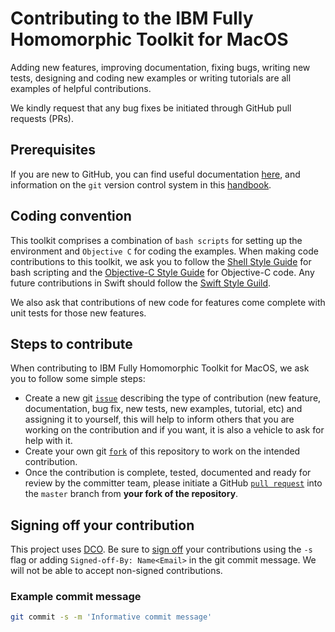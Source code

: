 # Contributing to the IBM Fully Homomorphic Toolkit for MacOS

Adding new features, improving documentation, fixing bugs, writing new tests, designing and coding new examples or writing tutorials are all examples of helpful contributions.

We kindly request that any bug fixes be initiated through GitHub pull requests (PRs). 

## Prerequisites
If you are new to GitHub, you can find useful documentation [here][1], and information on the `git` version control system in this [handbook][2].

## Coding convention
This toolkit comprises a combination of `bash scripts` for setting up the environment and  `Objective C` for coding the examples. When making code contributions to this toolkit, we ask you to follow the [Shell Style Guide][3] for bash scripting and the [Objective-C Style Guide][4] for Objective-C code. Any future contributions in Swift should follow the [Swift Style Guild][5].

We also ask that contributions of new code for features come complete with unit tests for those new features.

## Steps to contribute 
When contributing to IBM Fully Homomorphic Toolkit for MacOS, we ask you to follow some simple steps:
- Create a new git [`issue`][6] describing the type of contribution (new feature,
documentation, bug fix, new tests, new examples, tutorial, etc) and assigning it to 
yourself, this will help to inform others that you are working on the contribution 
and if you want, it is also a vehicle to ask for help with it.
- Create your own git [`fork`][7] of this repository to work on the intended contribution.
- Once the contribution is complete, tested, documented and ready for review by 
the committer team, please initiate a GitHub [`pull request`][8] into the `master` branch 
from **your fork of the repository**.

## Signing off your contribution
This project uses [DCO][9]. Be sure to [sign off][10] your contributions using the `-s` flag or adding `Signed-off-By: Name<Email>` in the git commit message. We will not be able to accept non-signed contributions.

### Example commit message
```bash
git commit -s -m 'Informative commit message'
```

  [1]: https://docs.github.com/en/github/using-git    "GitHubDocs"
  [2]: https://guides.github.com/introduction/git-handbook/    "gitHandbook"
  [3]: https://google.github.io/styleguide/shellguide.html    "ShellStyle"
  [4]: https://google.github.io/styleguide/objcguide.html    "ObjectiveCStyle"
  [5]: https://google.github.io/swift/    "SwiftStyle"
  [6]: https://docs.github.com/en/github/managing-your-work-on-github/managing-your-work-with-issues   "gitIssue"
  [7]: https://docs.github.com/en/github/getting-started-with-github/fork-a-repo    "gitFork"
  [8]: https://docs.github.com/en/github/collaborating-with-issues-and-pull-requests/creating-a-pull-request-from-a-fork    "GitHubPullReq"    
  [9]: https://developercertificate.org/    "DCO"
  [10]: https://docs.github.com/en/github/authenticating-to-github/signing-commits    "gitSignoff"


